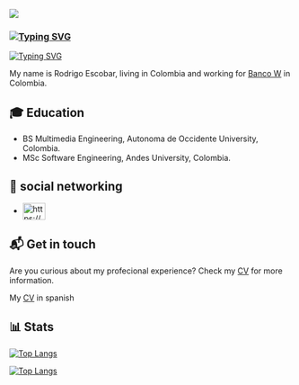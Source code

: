 ![](https://komarev.com/ghpvc/?username=brayanhenao&color=red&base=1574)
### [![Typing SVG](https://readme-typing-svg.demolab.com?font=Fira+Code&duration=1&pause=1000&repeat=false&random=false&width=435&lines=Hi+People+%F0%9F%91%8B+)](https://git.io/typing-svg) 
[![Typing SVG](https://readme-typing-svg.demolab.com?font=Fira+Code&pause=1000&repeat=true&random=false&width=435&lines=I'm+Frontend+Developer)](https://git.io/typing-svg)

My name is Rodrigo Escobar, living in Colombia and working for [Banco W](https://www.bancow.com.co/) in Colombia.

## 🎓 Education
  - BS Multimedia Engineering, Autonoma de Occidente University, Colombia.
  - MSc Software Engineering, Andes University, Colombia.

## 🔗 social networking

  - <a href="https://linkedin.com/in/https://www.linkedin.com/in/ocralo/" target="blank"><img align="center" src="https://raw.githubusercontent.com/rahuldkjain/github-profile-readme-generator/master/src/images/icons/Social/linked-in-alt.svg" alt="https://www.linkedin.com/in/dalejan/" height="30" width="40" /></a>

## 📬 Get in touch

Are you curious about my profecional experience? Check my [CV](resources/Rodrigo_Escobar_Lopez-CV-EN.pdf) for more information.

My [CV](resources/Rodrigo_Escobar_Lopez-CV-ES.pdf) in spanish

## 📊 Stats

[![Top Langs](https://github-readme-stats.vercel.app/api?username=ocralo&show_icons=true&locale=en&theme=vue-dark)](https://github.com/anuraghazra/github-readme-stats)

[![Top Langs](https://github-readme-stats.vercel.app/api/top-langs/?username=ocralo&layout=donut&theme=vue-dark&hide=swift,shaderlab,java,hlsl,c%23&langs_count=6)](https://github.com/anuraghazra/github-readme-stats)


<!--
**ocralo/ocralo** is a ✨ _special_ ✨ repository because its `README.md` (this file) appears on your GitHub profile.

Here are some ideas to get you started:

- 🔭 I’m currently working on ...
- 🌱 I’m currently learning ...
- 👯 I’m looking to collaborate on ...
- 🤔 I’m looking for help with ...
- 💬 Ask me about ...
- 📫 How to reach me: ...
- 😄 Pronouns: ...
- ⚡ Fun fact: ...
-->
